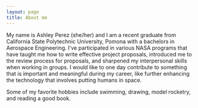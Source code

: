 ```yaml
---
layout: page
title: About me
---
```


My name is Ashley Perez (she/her) and I am a recent graduate from California State Polytechnic University, Pomona with a bachelors in Aerospace Engineering. I've participated in various NASA programs that have taught me how to write effective project proposals, introduced me to the review process for proposals, and sharpened my interpersonal skills when working in groups. I would like to one day contribute to something that is important and meaningful during my career, like further enhancing the technology that involves putting humans in space.
 
Some of my favorite hobbies include swimming, drawing, model rocketry, and reading a good book.
